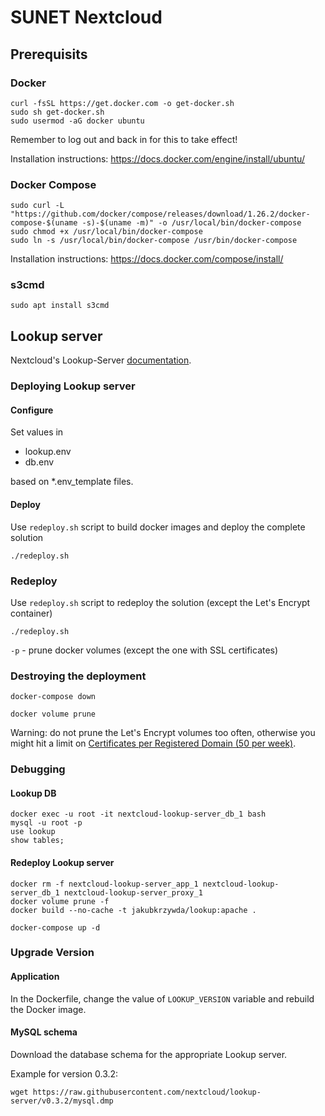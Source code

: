 # SUNET Nextcloud

## Prerequisits

### Docker

    curl -fsSL https://get.docker.com -o get-docker.sh
    sudo sh get-docker.sh
    sudo usermod -aG docker ubuntu

Remember to log out and back in for this to take effect!

Installation instructions: https://docs.docker.com/engine/install/ubuntu/

### Docker Compose

    sudo curl -L "https://github.com/docker/compose/releases/download/1.26.2/docker-compose-$(uname -s)-$(uname -m)" -o /usr/local/bin/docker-compose
    sudo chmod +x /usr/local/bin/docker-compose
    sudo ln -s /usr/local/bin/docker-compose /usr/bin/docker-compose

Installation instructions: https://docs.docker.com/compose/install/

### s3cmd

    sudo apt install s3cmd

## Lookup server

Nextcloud's Lookup-Server [documentation](https://github.com/nextcloud/lookup-server).

### Deploying Lookup server

#### Configure

Set values in

- lookup.env
- db.env

based on *.env_template files.

#### Deploy

Use `redeploy.sh` script to build docker images and deploy the complete solution

    ./redeploy.sh

### Redeploy

Use `redeploy.sh` script to redeploy the solution (except the Let's Encrypt container)

    ./redeploy.sh

`-p` - prune docker volumes (except the one with SSL certificates)

### Destroying the deployment

    docker-compose down

    docker volume prune

Warning: do not prune the Let's Encrypt volumes too often, otherwise you might hit a limit on [Certificates per Registered Domain (50 per week)](https://letsencrypt.org/docs/rate-limits/).

### Debugging

#### Lookup DB

    docker exec -u root -it nextcloud-lookup-server_db_1 bash
    mysql -u root -p
    use lookup
    show tables;

#### Redeploy Lookup server

    docker rm -f nextcloud-lookup-server_app_1 nextcloud-lookup-server_db_1 nextcloud-lookup-server_proxy_1
    docker volume prune -f
    docker build --no-cache -t jakubkrzywda/lookup:apache .

    docker-compose up -d

### Upgrade Version

#### Application

In the Dockerfile, change the value of `LOOKUP_VERSION` variable and rebuild the Docker image.

#### MySQL schema

Download the database schema for the appropriate Lookup server.

Example for version 0.3.2:

    wget https://raw.githubusercontent.com/nextcloud/lookup-server/v0.3.2/mysql.dmp
